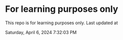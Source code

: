 # For learning purposes only
This repo is for learning purposes only.
Last updated at

Saturday, April 6, 2024 7:32:03 PM

